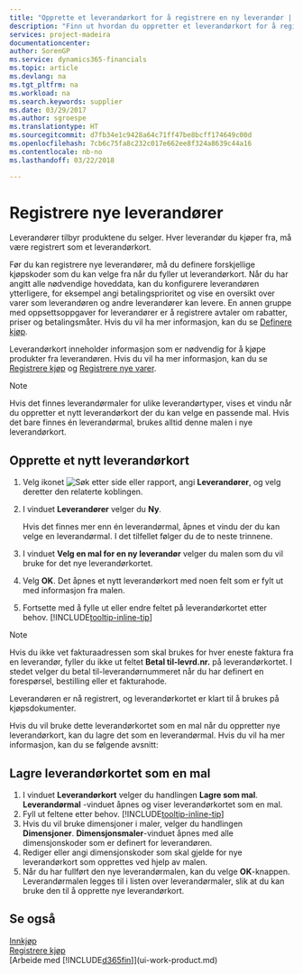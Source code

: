 ```yaml
---
title: "Opprette et leverandørkort for å registrere en ny leverandør | Microsoft-dokumentasjon"
description: "Finn ut hvordan du oppretter et leverandørkort for å registrere en ny leverandør."
services: project-madeira
documentationcenter: 
author: SorenGP
ms.service: dynamics365-financials
ms.topic: article
ms.devlang: na
ms.tgt_pltfrm: na
ms.workload: na
ms.search.keywords: supplier
ms.date: 03/29/2017
ms.author: sgroespe
ms.translationtype: HT
ms.sourcegitcommit: d7fb34e1c9428a64c71ff47be8bcff174649c00d
ms.openlocfilehash: 7cb6c75fa8c232c017e662ee8f324a8639c44a16
ms.contentlocale: nb-no
ms.lasthandoff: 03/22/2018

---
```

# <a name="register-new-vendors"></a>Registrere nye leverandører
Leverandører tilbyr produktene du selger. Hver leverandør du kjøper fra, må være registrert som et leverandørkort.

Før du kan registrere nye leverandører, må du definere forskjellige kjøpskoder som du kan velge fra når du fyller ut leverandørkort. Når du har angitt alle nødvendige hoveddata, kan du konfigurere leverandøren ytterligere, for eksempel angi betalingsprioritet og vise en oversikt over varer som leverandøren og andre leverandører kan levere. En annen gruppe med oppsettsoppgaver for leverandører er å registrere avtaler om rabatter, priser og betalingsmåter. Hvis du vil ha mer informasjon, kan du se [Definere kjøp](purchasing-setup-purchasing.md).

Leverandørkort inneholder informasjon som er nødvendig for å kjøpe produkter fra leverandøren. Hvis du vil ha mer informasjon, kan du se [Registrere kjøp](purchasing-how-record-purchases.md) og [Registrere nye varer](inventory-how-register-new-items.md).

> [!NOTE]  
>   Hvis det finnes leverandørmaler for ulike leverandørtyper, vises et vindu når du oppretter et nytt leverandørkort der du kan velge en passende mal. Hvis det bare finnes én leverandørmal, brukes alltid denne malen i nye leverandørkort.

## <a name="to-create-a-new-vendor-card"></a>Opprette et nytt leverandørkort
1. Velg ikonet ![Søk etter side eller rapport](media/ui-search/search_small.png "Søk etter side eller rapport"), angi **Leverandører**, og velg deretter den relaterte koblingen.  
2. I vinduet **Leverandører** velger du **Ny**.

    Hvis det finnes mer enn én leverandørmal, åpnes et vindu der du kan velge en leverandørmal. I det tilfellet følger du de to neste trinnene.
3. I vinduet **Velg en mal for en ny leverandør** velger du malen som du vil bruke for det nye leverandørkortet.
4. Velg **OK**. Det åpnes et nytt leverandørkort med noen felt som er fylt ut med informasjon fra malen.
5. Fortsette med å fylle ut eller endre feltet på leverandørkortet etter behov. [!INCLUDE[tooltip-inline-tip](includes/tooltip-inline-tip_md.md)]

> [!NOTE]  
>   Hvis du ikke vet fakturaadressen som skal brukes for hver eneste faktura fra en leverandør, fyller du ikke ut feltet **Betal til-levrd.nr.** på leverandørkortet. I stedet velger du betal til-leverandørnummeret når du har definert en forespørsel, bestilling eller et fakturahode.

Leverandøren er nå registrert, og leverandørkortet er klart til å brukes på kjøpsdokumenter.

Hvis du vil bruke dette leverandørkortet som en mal når du oppretter nye leverandørkort, kan du lagre det som en leverandørmal. Hvis du vil ha mer informasjon, kan du se følgende avsnitt:

## <a name="to-save-the-vendor-card-as-a-template"></a>Lagre leverandørkortet som en mal
1. I vinduet **Leverandørkort** velger du handlingen **Lagre som mal**. **Leverandørmal**  -vinduet åpnes og viser leverandørkortet som en mal.
2. Fyll ut feltene etter behov. [!INCLUDE[tooltip-inline-tip](includes/tooltip-inline-tip_md.md)]
3. Hvis du vil bruke dimensjoner i maler, velger du handlingen **Dimensjoner**. **Dimensjonsmaler**-vinduet åpnes med alle dimensjonskoder som er definert for leverandøren.
4. Rediger eller angi dimensjonskoder som skal gjelde for nye leverandørkort som opprettes ved hjelp av malen.
5. Når du har fullført den nye leverandørmalen, kan du velge **OK**-knappen.  
   Leverandørmalen legges til i listen over leverandørmaler, slik at du kan bruke den til å opprette nye leverandørkort.

## <a name="see-also"></a>Se også
[Innkjøp](purchasing-manage-purchasing.md)  
[Registrere kjøp](purchasing-how-record-purchases.md)   
[Arbeide med [!INCLUDE[d365fin](includes/d365fin_md.md)]](ui-work-product.md)  

